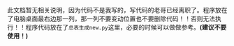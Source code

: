 此文档暂无相关说明，因为代码不是我写的，写代码的老哥已经离职了。程序放在了电脑桌面最右边那一列，那一列不要变动位置也不要删除代码！！否则无法执行！！程序代码放在了`总表生成new.py`这里，必要的时候可以做做参考。**(建议不要使用！)**

